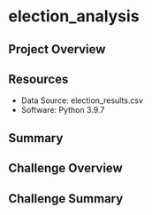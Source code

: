 # election_analysis
## Project Overview
## Resources
- Data Source: election_results.csv
- Software: Python 3.9.7
## Summary
## Challenge Overview
## Challenge Summary
